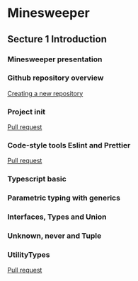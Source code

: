 # Minesweeper


## Secture 1 Introduction

### Minesweeper presentation

### Github repository overview
[Creating a new repository](https://docs.github.com/en/github/creating-cloning-and-archiving-repositories/creating-a-repository-on-github/creating-a-new-repository)

### Project init
[Pull request](https://github.com/nickovchinnikov/minesweeper/pull/1)

### Code-style tools Eslint and Prettier
[Pull request](https://github.com/nickovchinnikov/minesweeper/pull/2)

### Typescript basic
### Parametric typing with generics
### Interfaces, Types and Union
### Unknown, never and Tuple
### UtilityTypes
[Pull request](https://github.com/nickovchinnikov/minesweeper/pull/3)
